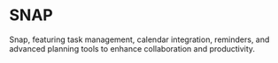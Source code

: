 # SNAP
Snap, featuring task management, calendar integration, reminders, and advanced planning tools to enhance collaboration and productivity.
